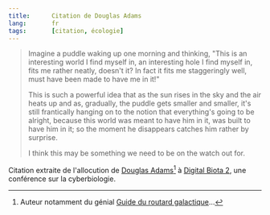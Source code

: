 ```yaml
---
title:      Citation de Douglas Adams
lang:       fr
tags:       [citation, écologie]
---
```


> Imagine a puddle waking up one morning and thinking, "This is an interesting world I find myself in, an interesting hole I find myself in, fits me rather neatly, doesn't it? In fact it fits me staggeringly well, must have been made to have me in it!"
>
> This is such a powerful idea that as the sun rises in the sky and the air heats up and as, gradually, the puddle gets smaller and smaller, it's still frantically hanging on to the notion that everything's going to be alright, because this world was meant to have him in it, was built to have him in it; so the moment he disappears catches him rather by surprise.
>
> I think this may be something we need to be on the watch out for.

Citation extraite de l'allocution de [Douglas Adams](http://www.douglasadams.com/)[^1] à [Digital Biota 2](http://www.biota.org/people/douglasadams/index.html), une conférence sur la cyberbiologie.

[^1]: Auteur notamment du génial [Guide du routard galactique](http://fr.wikipedia.org/wiki/H2G2)...
